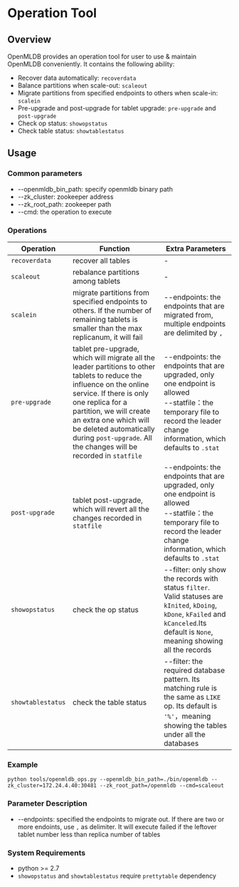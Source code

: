 # Operation Tool

## Overview

OpenMLDB provides an operation tool for user to use & maintain OpenMLDB conveniently. It contains the following ability:

- Recover data automatically: `recoverdata`
- Balance partitions when scale-out: `scaleout`
- Migrate partitions from specified endpoints to others when scale-in: `scalein`
- Pre-upgrade and post-upgrade for tablet upgrade: `pre-upgrade` and `post-upgrade`
- Check op status: `showopstatus`
- Check table status: `showtablestatus`

## Usage
### Common parameters
- --openmldb_bin_path: specify openmldb binary path
- --zk_cluster: zookeeper address
- --zk_root_path: zookeeper path
- --cmd: the operation to execute

### Operations
| Operation         | Function                                                                                                                                                                                                                                                                                                             | Extra Parameters                                                                                                                                                                        |
|-------------------|----------------------------------------------------------------------------------------------------------------------------------------------------------------------------------------------------------------------------------------------------------------------------------------------------------------------|-----------------------------------------------------------------------------------------------------------------------------------------------------------------------------------------|
| `recoverdata`     | recover all tables                                                                                                                                                                                                                                                                                                   | -                                                                                                                                                                                       |
| `scaleout`        | rebalance partitions among tablets                                                                                                                                                                                                                                                                                   | -                                                                                                                                                                                       |
| `scalein`         | migrate partitions from specified endpoints to others. If the number of remaining tablets is smaller than the max replicanum, it will fail                                                                                                                                                                           | --endpoints: the endpoints that are migrated from, multiple endpoints are delimited by `,`                                                                                              |
| `pre-upgrade`     | tablet pre-upgrade, which will migrate all the leader partitions to other tablets to reduce the influence on the online service. If there is only one replica for a partition, we will create an extra one which will be deleted automatically during `post-upgrade`. All the changes will be recorded in `statfile` | --endpoints: the endpoints that are upgraded, only one endpoint is allowed <br/> --statfile：the temporary file to record the leader change information, which defaults to `.stat`       |
| `post-upgrade`    | tablet post-upgrade, which will revert all the changes recorded in `statfile`                                                                                                                                                                                                                                        | --endpoints: the endpoints that are upgraded, only one endpoint is allowed <br/> --statfile：the temporary file to record the leader change information, which defaults to `.stat`       |
| `showopstatus`    | check the op status                                                                                                                                                                                                                                                                                                  | --filter: only show the records with status `filter`. Valid statuses are `kInited`, `kDoing`, `kDone`, `kFailed` and `kCanceled`.Its default is `None`, meaning showing all the records |
| `showtablestatus` | check the table status                                                                                                                                                                                                                                                                                               | --filter: the required database pattern. Its matching rule is the same as `LIKE` op. Its default is `'%'`，meaning showing the tables under all the databases                            |

### Example
```
python tools/openmldb_ops.py --openmldb_bin_path=./bin/openmldb --zk_cluster=172.24.4.40:30481 --zk_root_path=/openmldb --cmd=scaleout
```

### Parameter Description

- --endpoints: specified the endpoints to migrate out. If there are two or more endoints, use `,` as delimiter. It will execute failed if the leftover tablet number less than replica number of tables

### System Requirements
- python >= 2.7
- `showopstatus` and `showtablestatus` require `prettytable` dependency
